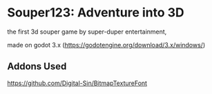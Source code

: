 # Souper123: Adventure into 3D
 the first 3d souper game by super-duper entertainment,
 
 made on godot 3.x
(https://godotengine.org/download/3.x/windows/)

## Addons Used
https://github.com/Digital-Sin/BitmapTextureFont
